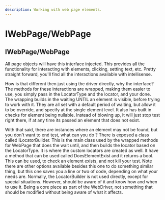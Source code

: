 ```yaml
---
description: Working with web page elements.
---
```


# IWebPage/WebPage

## IWebPage/WebPage

All page objects will have this interface injected. This provides all the functionality for interacting with elements, clicking, setting text, etc. Pretty straight forward, you'll find all the interactions available with intellisense. 

How is that different then just using the driver directly, why the interface?  The methods for these interactions are wrapped, making them easier to use, you simply pass in the LocatorType and the locator, and your done. The wrapping builds in the waiting UNTIL an element is visible, before trying to work with it. They are all set with a default period of waiting, but allow it to be override, and specify at the single element level. It also has built in checks for element being nullable. Instead of blowing up, it will just stop test right there, if at any time its passed an element that does not exist.

With that said, there are instances where an element may not be found, but you don't want to end test, what can you do ? There is exposed a class called ILocatorBuilder. This is the main class used by the wrapped methods for WebPage that does the wait until, and then builds the locator based on the LocatorType. It is where the custom locators are created as well. It have a method that can be used called DoesElementExist and it returns a bool. This can be used, to check an element exists, and not kill your test. Note there are other options available besides this one to do something similar thing, but this one saves you a line or two of code, depending on what your needs are. Normally, the LocatorBuilder is not used directly, except for special situations. However, should be aware of it and know how and when to use it. Being a core piece as part of the WebDriver, not something that should be modified without being aware of what it affects.

